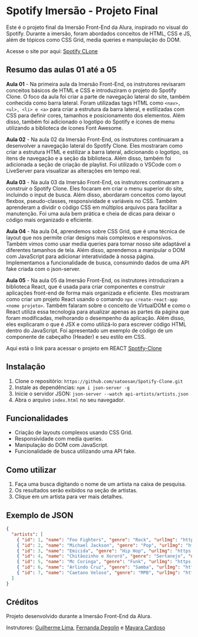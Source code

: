 # Spotify Imersão - Projeto Final

Este é o projeto final da Imersão Front-End da Alura, inspirado no visual do Spotify. Durante a imersão, foram abordados conceitos de HTML, CSS e JS, além de tópicos como CSS Grid, media queries e manipulação do DOM.

Acesse o site por aqui: [Spotify CLone](https://spotify-imersao-alura.netlify.app/)

## Resumo das aulas 01 até a 05

**Aula 01** - Na primeira aula da Imersão Front-End, os instrutores revisaram conceitos básicos de HTML e CSS e introduziram o projeto do Spotify Clone. O foco da aula foi criar a parte de navegação lateral do site, também conhecida como barra lateral. Foram utilizadas tags HTML como ```<nav>, <ul>, <li> e <a>``` para criar a estrutura da barra lateral, e estilizadas com CSS para definir cores, tamanhos e posicionamento dos elementos. Além disso, também foi adicionado o logotipo do Spotify e ícones de menu utilizando a biblioteca de ícones Font Awesome.

**Aula 02** - Na aula 02 da Imersão Front-End, os instrutores continuaram a desenvolver a navegação lateral do Spotify Clone. Eles mostraram como criar a estrutura HTML e estilizar a barra lateral, adicionando o logotipo, os itens de navegação e a seção da biblioteca. Além disso, também foi adicionada a seção de criação de playlist. Foi utilizado o VSCode com o LiveServer para visualizar as alterações em tempo real.

**Aula 03** - Na aula 03 da Imersão Front-End, os instrutores continuaram a construir o Spotify Clone. Eles focaram em criar o menu superior do site, incluindo o input de busca. Além disso, abordaram conceitos como layout flexbox, pseudo-classes, responsividade e variáveis no CSS. Também aprenderam a dividir o código CSS em múltiplos arquivos para facilitar a manutenção. Foi uma aula bem prática e cheia de dicas para deixar o código mais organizado e eficiente.

**Aula 04** - Na aula 04, aprendemos sobre CSS Grid, que é uma técnica de layout que nos permite criar designs mais complexos e responsivos. Também vimos como usar media queries para tornar nosso site adaptável a diferentes tamanhos de tela. Além disso, aprendemos a manipular o DOM com JavaScript para adicionar interatividade à nossa página. Implementamos a funcionalidade de busca, consumindo dados de uma API fake criada com o json-server.

**Aula 05** - Na aula 05 da Imersão Front-End, os instrutores introduziram a biblioteca React, que é usada para criar componentes e construir aplicações front-end de forma mais organizada e eficiente. Eles mostraram como criar um projeto React usando o comando ```npx create-react-app <nome projeto>```. Também falaram sobre o conceito de VirtualDOM e como o React utiliza essa tecnologia para atualizar apenas as partes da página que foram modificadas, melhorando o desempenho da aplicação. Além disso, eles explicaram o que é JSX e como utilizá-lo para escrever código HTML dentro do JavaScript. Foi apresentado um exemplo de código de um componente de cabeçalho (Header) e seu estilo em CSS.

Aqui está o link para acessar o projeto em REACT
[Spotify-Clone](https://github.com/satoosan/Spotify-Clone/tree/main/spotify-react)

## Instalação

1. Clone o repositório: `https://github.com/satoosan/Spotify-Clone.git`
2. Instale as dependências: `npm i json-server -g `
3. Inicie o servidor JSON: `json-server --watch api-artists/artists.json`
4. Abra o arquivo `index.html` no seu navegador.

## Funcionalidades

- Criação de layouts complexos usando CSS Grid.
- Responsividade com media queries.
- Manipulação do DOM com JavaScript.
- Funcionalidade de busca utilizando uma API fake.

## Como utilizar

1. Faça uma busca digitando o nome de um artista na caixa de pesquisa.
2. Os resultados serão exibidos na seção de artistas.
3. Clique em um artista para ver mais detalhes.

## Exemplo de JSON

```json
{
  "artists": [
    { "id": 1, "name": "Foo Fighters", "genre": "Rock", "urlImg": "https://i.scdn.co/image/ab67616100005174c884df599abc793c116cdf15" },
    { "id": 2, "name": "Michael Jackson", "genre": "Pop", "urlImg": "https://i.scdn.co/image/ab676161000051740e08ea2c4d6789fbf5cbe0aa" },
    { "id": 3, "name": "Emicida", "genre": "Hip Hop", "urlImg": "https://i.scdn.co/image/ab67616100005174908b4b4bc90e1518b68b4068" },
    { "id": 4, "name": "Chitãozinho e Xororó", "genre": "Sertanejo", "urlImg": "https://i.scdn.co/image/ab676161000051744606c59411c57f7b49588be4" },
    { "id": 5, "name": "Mc Coringa", "genre": "Funk", "urlImg": "https://i.scdn.co/image/ab67616d00001e02fe8f6dd361ad0f12b88c7f56" },
    { "id": 6, "name": "Arlindo Cruz", "genre": "Samba", "urlImg": "https://i.scdn.co/image/ab67616100005174181873f93056642d7b340839" },
    { "id": 7, "name": "Caetano Veloso", "genre": "MPB", "urlImg": "https://i.scdn.co/image/ab67616100005174e98de50f36cf1aa4bf047757" }
  ]
}
```

## Créditos

Projeto desenvolvido durante a Imersão Front-End da Alura.

Instrutores: [Guilherme Lima](https://www.linkedin.com/in/guilherme-lima-458925178/), [Fernanda Degolin](https://www.linkedin.com/in/fernandadegolin/) e [Mayara Cardoso](https://www.linkedin.com/in/mayara-cardoso-556a45162/)
